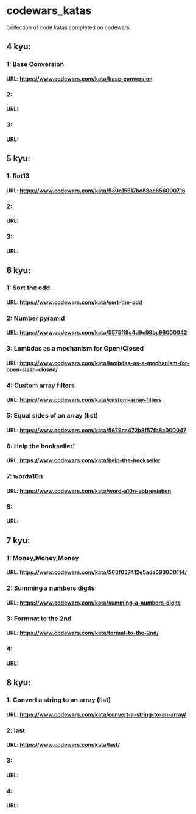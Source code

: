 # codewars_katas
Collection of code katas completed on codewars.


## 4 kyu:

### 1:   Base Conversion
#### URL:    https://www.codewars.com/kata/base-conversion

### 2:
#### URL:

### 3:
#### URL:


## 5 kyu:

### 1:   Rot13
#### URL:    https://www.codewars.com/kata/530e15517bc88ac656000716

### 2:
#### URL:

### 3:
#### URL:


## 6 kyu:

### 1:   Sort the odd
#### URL:    https://www.codewars.com/kata/sort-the-odd

### 2:  Number pyramid
#### URL:   https://www.codewars.com/kata/5575ff8c4d9c98bc96000042

### 3:  Lambdas as a mechanism for Open/Closed
#### URL:   https://www.codewars.com/kata/lambdas-as-a-mechanism-for-open-slash-closed/


### 4:  Custom array filters
#### URL:   https://www.codewars.com/kata/custom-array-filters


### 5:  Equal sides of an array (list)
#### URL:   https://www.codewars.com/kata/5679aa472b8f57fb8c000047


### 6:  Help the bookseller!
#### URL:   https://www.codewars.com/kata/help-the-bookseller


### 7:  worda10n
#### URL:   https://www.codewars.com/kata/word-a10n-abbreviation


### 8:
#### URL:


## 7 kyu:

### 1:   Money,Money,Money
#### URL:    https://www.codewars.com/kata/563f037412e5ada593000114/

### 2:   Summing a numbers digits
#### URL:    https://www.codewars.com/kata/summing-a-numbers-digits

### 3:  Formnat to the 2nd
#### URL:   https://www.codewars.com/kata/format-to-the-2nd/

### 4:
#### URL:


## 8 kyu:

### 1:   Convert a string to an array (list)
#### URL:    https://www.codewars.com/kata/convert-a-string-to-an-array/

### 2:   last
#### URL:    https://www.codewars.com/kata/last/

### 3:
#### URL:

### 4:
#### URL:
